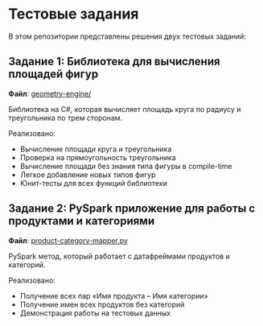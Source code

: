 # Тестовые задания

В этом репозитории представлены решения двух тестовых заданий:

## Задание 1: Библиотека для вычисления площадей фигур

**Файл**: [geometry-engine/](geometry-engine/)

Библиотека на C#, которая вычисляет площадь круга по радиусу и треугольника по трем сторонам. 

Реализовано:
- Вычисление площади круга и треугольника
- Проверка на прямоугольность треугольника
- Вычисление площади без знания типа фигуры в compile-time
- Легкое добавление новых типов фигур
- Юнит-тесты для всех функций библиотеки

## Задание 2: PySpark приложение для работы с продуктами и категориями

**Файл**: [product-category-mapper.py](product-category-mapper.py)

PySpark метод, который работает с датафреймами продуктов и категорий. 

Реализовано:
- Получение всех пар «Имя продукта – Имя категории»
- Получение имен всех продуктов без категорий
- Демонстрация работы на тестовых данных 